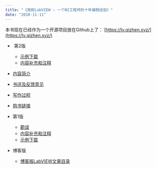 ```yaml
---
title: "《我和LabVIEW – 一个NI工程师的十年编程经验》"
date: "2010-11-11"
---
```


本书现在已经作为一个开源项目放在Github上了： [https://lv.qizhen.xyz/](https://lv.qizhen.xyz/)

-  第2版
    - [示例下载](http://ruanqizhen.wordpress.com/2009/08/30/%E7%A4%BA%E4%BE%8B%E4%B8%8B%E8%BD%BD/)
    - [内容补充和注释](http://ruanqizhen.wordpress.com/2012/07/09/%E3%80%8A%E6%88%91%E5%92%8Clabview%E3%80%8B%E8%A1%A5%E5%85%85%E5%86%85%E5%AE%B9%E5%92%8C%E6%B3%A8%E9%87%8A-%E7%AC%AC2%E7%89%88/)

- [内容简介](http://ruanqizhen.wordpress.com/2009/05/21/%E3%80%8A%E6%88%91%E5%92%8Clabview%E3%80%8B%E5%86%85%E5%AE%B9%E4%BB%8B%E7%BB%8D/)
- [书评及反馈意见](http://ruanqizhen.wordpress.com/2009/09/22/%E3%80%8A%E6%88%91%E5%92%8Clabview%E3%80%8B%E4%B9%A6%E8%AF%84%E5%8F%8A%E5%8F%8D%E9%A6%88%E6%84%8F%E8%A7%81/)
- [写作过程](http://ruanqizhen.wordpress.com/2009/05/14/%E3%80%8A%E6%88%91%E5%92%8Clabview%E3%80%8B%E7%9A%84%E5%86%99%E4%BD%9C%E8%BF%87%E7%A8%8B/)
- [购书链接](http://ruanqizhen.wordpress.com/2009/09/11/%E5%A6%82%E4%BD%95%E8%B4%AD%E4%B9%B0%E3%80%8A%E6%88%91%E5%92%8Clabview%E3%80%8B/)

- 第1版
    - [勘误](http://ruanqizhen.wordpress.com/2009/11/29/%E3%80%8A%E6%88%91%E5%92%8Clabview%E3%80%8B%E5%8B%98%E8%AF%AF/)
    - [内容补充和注释](http://ruanqizhen.wordpress.com/2009/05/24/%E3%80%8A%E6%88%91%E5%92%8Clabview%E3%80%8B%E8%A1%A5%E5%85%85%E5%86%85%E5%AE%B9%E5%92%8C%E6%B3%A8%E9%87%8A/)
    - [示例下载](http://ruanqizhen.wordpress.com/2009/08/30/%E7%A4%BA%E4%BE%8B%E4%B8%8B%E8%BD%BD/)
- 博客版
    - [博客版LabVIEW文章目录](http://ruanqizhen.wordpress.com/2005/11/07/%E6%88%91%E5%92%8C-labview/)
